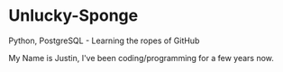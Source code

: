 # Unlucky-Sponge
Python, PostgreSQL - Learning the ropes of GitHub

My Name is Justin, I've been coding/programming for a few years now.
